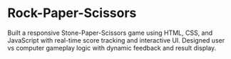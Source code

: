 # Rock-Paper-Scissors
Built a responsive Stone-Paper-Scissors game using HTML, CSS, and JavaScript with real-time score tracking and interactive UI. Designed user vs computer gameplay logic with dynamic feedback and result display.
